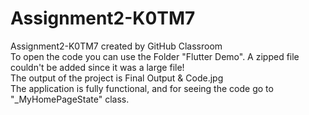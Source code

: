 # Assignment2-K0TM7
Assignment2-K0TM7 created by GitHub Classroom <br/>
To open the code you can use the Folder "Flutter Demo". A zipped file couldn't be added since it was a large file!<br/>
The output of the project is Final Output & Code.jpg<br/>
The application is fully functional, and for seeing the code go to "_MyHomePageState" class. <br/>
